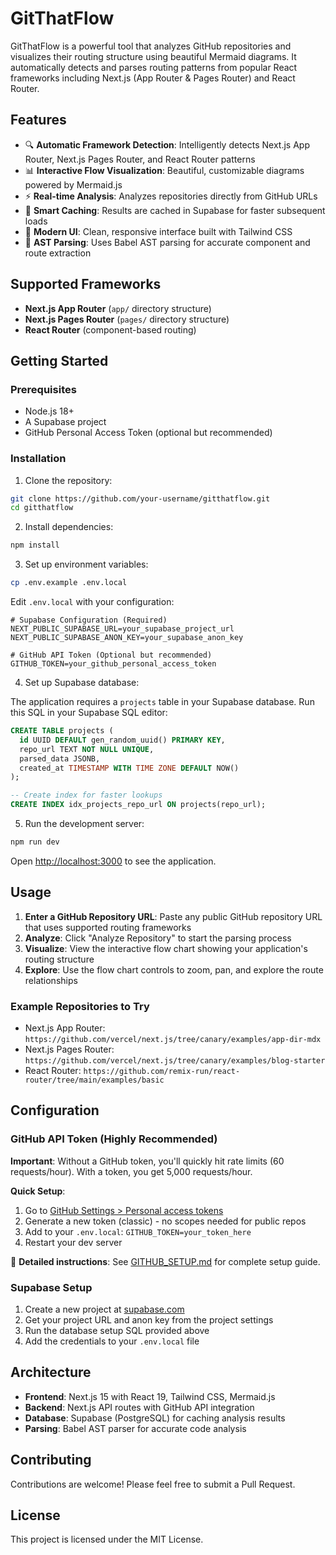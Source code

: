# GitThatFlow

GitThatFlow is a powerful tool that analyzes GitHub repositories and visualizes their routing structure using beautiful Mermaid diagrams. It automatically detects and parses routing patterns from popular React frameworks including Next.js (App Router & Pages Router) and React Router.

## Features

- 🔍 **Automatic Framework Detection**: Intelligently detects Next.js App Router, Next.js Pages Router, and React Router patterns
- 📊 **Interactive Flow Visualization**: Beautiful, customizable diagrams powered by Mermaid.js
- ⚡ **Real-time Analysis**: Analyzes repositories directly from GitHub URLs
- 💾 **Smart Caching**: Results are cached in Supabase for faster subsequent loads
- 🎨 **Modern UI**: Clean, responsive interface built with Tailwind CSS
- 🔧 **AST Parsing**: Uses Babel AST parsing for accurate component and route extraction

## Supported Frameworks

- **Next.js App Router** (`app/` directory structure)
- **Next.js Pages Router** (`pages/` directory structure)
- **React Router** (component-based routing)

## Getting Started

### Prerequisites

- Node.js 18+
- A Supabase project
- GitHub Personal Access Token (optional but recommended)

### Installation

1. Clone the repository:
```bash
git clone https://github.com/your-username/gitthatflow.git
cd gitthatflow
```

2. Install dependencies:
```bash
npm install
```

3. Set up environment variables:
```bash
cp .env.example .env.local
```

Edit `.env.local` with your configuration:
```env
# Supabase Configuration (Required)
NEXT_PUBLIC_SUPABASE_URL=your_supabase_project_url
NEXT_PUBLIC_SUPABASE_ANON_KEY=your_supabase_anon_key

# GitHub API Token (Optional but recommended)
GITHUB_TOKEN=your_github_personal_access_token
```

4. Set up Supabase database:

The application requires a `projects` table in your Supabase database. Run this SQL in your Supabase SQL editor:

```sql
CREATE TABLE projects (
  id UUID DEFAULT gen_random_uuid() PRIMARY KEY,
  repo_url TEXT NOT NULL UNIQUE,
  parsed_data JSONB,
  created_at TIMESTAMP WITH TIME ZONE DEFAULT NOW()
);

-- Create index for faster lookups
CREATE INDEX idx_projects_repo_url ON projects(repo_url);
```

5. Run the development server:
```bash
npm run dev
```

Open [http://localhost:3000](http://localhost:3000) to see the application.

## Usage

1. **Enter a GitHub Repository URL**: Paste any public GitHub repository URL that uses supported routing frameworks
2. **Analyze**: Click "Analyze Repository" to start the parsing process
3. **Visualize**: View the interactive flow chart showing your application's routing structure
4. **Explore**: Use the flow chart controls to zoom, pan, and explore the route relationships

### Example Repositories to Try

- Next.js App Router: `https://github.com/vercel/next.js/tree/canary/examples/app-dir-mdx`
- Next.js Pages Router: `https://github.com/vercel/next.js/tree/canary/examples/blog-starter`
- React Router: `https://github.com/remix-run/react-router/tree/main/examples/basic`

## Configuration

### GitHub API Token (Highly Recommended)

**Important**: Without a GitHub token, you'll quickly hit rate limits (60 requests/hour). With a token, you get 5,000 requests/hour.

**Quick Setup**:
1. Go to [GitHub Settings > Personal access tokens](https://github.com/settings/tokens)
2. Generate a new token (classic) - no scopes needed for public repos
3. Add to your `.env.local`: `GITHUB_TOKEN=your_token_here`
4. Restart your dev server

📖 **Detailed instructions**: See [GITHUB_SETUP.md](./GITHUB_SETUP.md) for complete setup guide.

### Supabase Setup

1. Create a new project at [supabase.com](https://supabase.com)
2. Get your project URL and anon key from the project settings
3. Run the database setup SQL provided above
4. Add the credentials to your `.env.local` file

## Architecture

- **Frontend**: Next.js 15 with React 19, Tailwind CSS, Mermaid.js
- **Backend**: Next.js API routes with GitHub API integration
- **Database**: Supabase (PostgreSQL) for caching analysis results
- **Parsing**: Babel AST parser for accurate code analysis

## Contributing

Contributions are welcome! Please feel free to submit a Pull Request.

## License

This project is licensed under the MIT License.
